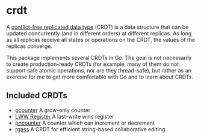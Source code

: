 # crdt

A [conflict-free replicated data type][crdt] (CRDT) is a data structure that can
be updated concurrently (and in different orders) at different replicas. As long
as all replicas receive all states or operations on the CRDT, the values of the
replicas converge.

This package implements several CRDTs in Go. The goal is not necessarily to
create production-ready CRDTs (for example, many of them do not support safe
atomic operations, nor are they thread-safe), but rather as an exercise for me
to get more comfortable with Go and to learn about CRDTs.

## Included CRDTs

- [gcounter](gcounter/) A grow-only counter
- [LWW Register](lwwregister/) A last-write wins register
- [pncounter](pncounter/) A counter which can increment or decrement
- [rgass](rgass/) A CRDT for efficient string-based collaborative editing

[crdt]: https://en.wikipedia.org/wiki/Conflict-free_replicated_data_type
